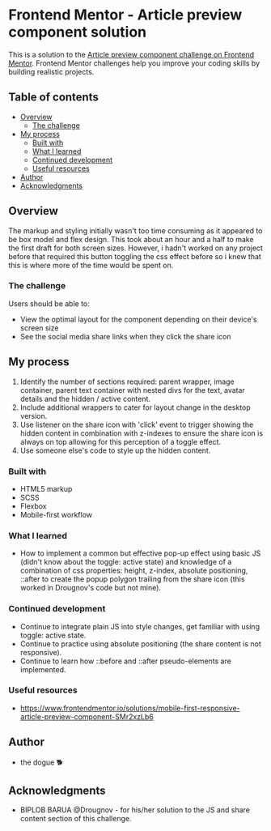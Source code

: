 # Frontend Mentor - Article preview component solution

This is a solution to the [Article preview component challenge on Frontend Mentor](https://www.frontendmentor.io/challenges/article-preview-component-dYBN_pYFT). Frontend Mentor challenges help you improve your coding skills by building realistic projects.

## Table of contents

- [Overview](#overview)
  - [The challenge](#the-challenge)
- [My process](#my-process)
  - [Built with](#built-with)
  - [What I learned](#what-i-learned)
  - [Continued development](#continued-development)
  - [Useful resources](#useful-resources)
- [Author](#author)
- [Acknowledgments](#acknowledgments)

## Overview

The markup and styling initially wasn't too time consuming as it appeared to be box model and flex design. This took about an hour and a half to make the first draft for both screen sizes. However, i hadn't worked on any project before that required this button toggling the css effect before so i knew that this is where more of the time would be spent on.

### The challenge

Users should be able to:

- View the optimal layout for the component depending on their device's screen size
- See the social media share links when they click the share icon

## My process

1. Identify the number of sections required: parent wrapper, image container, parent text container with nested divs for the text, avatar details and the hidden / active content.
2. Include additional wrappers to cater for layout change in the desktop version.
3. Use listener on the share icon with 'click' event to trigger showing the hidden content in combination with z-indexes to ensure the share icon is always on top allowing for this perception of a toggle effect.
4. Use someone else's code to style up the hidden content.

### Built with

- HTML5 markup
- SCSS
- Flexbox
- Mobile-first workflow

### What I learned

- How to implement a common but effective pop-up effect using basic JS (didn't know about the toggle: active state) and knowledge of a combination of css properties: height, z-index, absolute positioning, ::after to create the popup polygon trailing from the share icon (this worked in Drougnov's code but not mine).

### Continued development

- Continue to integrate plain JS into style changes, get familiar with using toggle: active state.
- Continue to practice using absolute positioning (the share content is not responsive).
- Continue to learn how ::before and ::after pseudo-elements are implemented.

### Useful resources

- https://www.frontendmentor.io/solutions/mobile-first-responsive-article-preview-component-SMr2xzLb6

## Author

- the dogue 🐕

## Acknowledgments

- BIPLOB BARUA @Drougnov - for his/her solution to the JS and share content section of this challenge.
